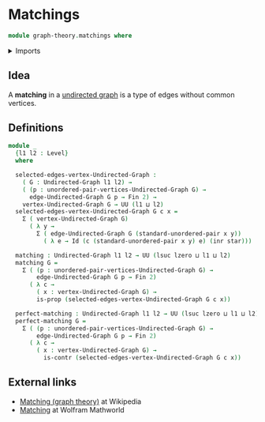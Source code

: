 # Matchings

```agda
module graph-theory.matchings where
```

<details><summary>Imports</summary>

```agda
open import foundation.contractible-types
open import foundation.coproduct-types
open import foundation.dependent-pair-types
open import foundation.identity-types
open import foundation.propositions
open import foundation.unit-type
open import foundation.universe-levels
open import foundation.unordered-pairs

open import graph-theory.undirected-graphs

open import univalent-combinatorics.standard-finite-types
```

</details>

## Idea

A **matching** in a [undirected graph](graph-theory.undirected-graphs.md) is a type of edges without common vertices.

## Definitions

```agda
module _
  {l1 l2 : Level}
  where

  selected-edges-vertex-Undirected-Graph :
    ( G : Undirected-Graph l1 l2) →
    ( (p : unordered-pair-vertices-Undirected-Graph G) →
      edge-Undirected-Graph G p → Fin 2) →
    vertex-Undirected-Graph G → UU (l1 ⊔ l2)
  selected-edges-vertex-Undirected-Graph G c x =
    Σ ( vertex-Undirected-Graph G)
      ( λ y →
        Σ ( edge-Undirected-Graph G (standard-unordered-pair x y))
          ( λ e → Id (c (standard-unordered-pair x y) e) (inr star)))

  matching : Undirected-Graph l1 l2 → UU (lsuc lzero ⊔ l1 ⊔ l2)
  matching G =
    Σ ( (p : unordered-pair-vertices-Undirected-Graph G) →
        edge-Undirected-Graph G p → Fin 2)
      ( λ c →
        ( x : vertex-Undirected-Graph G) →
        is-prop (selected-edges-vertex-Undirected-Graph G c x))

  perfect-matching : Undirected-Graph l1 l2 → UU (lsuc lzero ⊔ l1 ⊔ l2)
  perfect-matching G =
    Σ ( (p : unordered-pair-vertices-Undirected-Graph G) →
        edge-Undirected-Graph G p → Fin 2)
      ( λ c →
        ( x : vertex-Undirected-Graph G) →
          is-contr (selected-edges-vertex-Undirected-Graph G c x))
```

## External links

- [Matching (graph theory)](https://en.wikipedia.org/wiki/Matching_(graph_theory)) at Wikipedia
- [Matching](https://mathworld.wolfram.com/Matching.html) at Wolfram Mathworld
